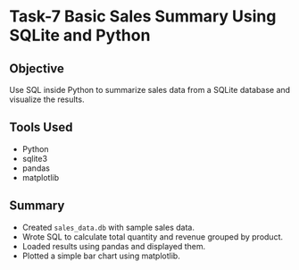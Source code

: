 # Task-7 Basic Sales Summary Using SQLite and Python

## Objective
Use SQL inside Python to summarize sales data from a SQLite database and visualize the results.

## Tools Used
- Python
- sqlite3
- pandas
- matplotlib

## Summary
- Created `sales_data.db` with sample sales data.
- Wrote SQL to calculate total quantity and revenue grouped by product.
- Loaded results using pandas and displayed them.
- Plotted a simple bar chart using matplotlib.
